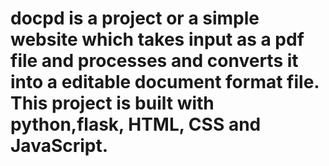 # docpd is a project or a simple website which takes input as a pdf file and processes and converts it into a editable document format file. This project is built with python,flask, HTML, CSS and JavaScript.
